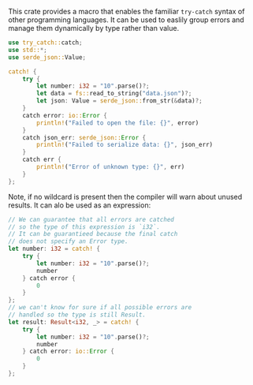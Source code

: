 This crate provides a macro that enables the familiar `try-catch` syntax of other programming languages.
It can be used to easlily group errors and manage them dynamically by type rather than value.

```rust
use try_catch::catch;
use std::*;
use serde_json::Value;

catch! {
    try {
        let number: i32 = "10".parse()?;
        let data = fs::read_to_string("data.json")?;
        let json: Value = serde_json::from_str(&data)?;
    }
    catch error: io::Error {
        println!("Failed to open the file: {}", error)
    }
    catch json_err: serde_json::Error {
        println!("Failed to serialize data: {}", json_err)
    }
    catch err {
        println!("Error of unknown type: {}", err)
    }
};

```

Note, if no wildcard is present then the compiler will warn about unused results.
It can alo be used as an expression:

```rust
// We can guarantee that all errors are catched
// so the type of this expression is `i32`.
// It can be guarantieed because the final catch
// does not specify an Error type.
let number: i32 = catch! {
    try {
        let number: i32 = "10".parse()?;
        number
    } catch error {
        0
    }
};
// we can't know for sure if all possible errors are
// handled so the type is still Result.
let result: Result<i32, _> = catch! {
    try {
        let number: i32 = "10".parse()?;
        number
    } catch error: io::Error {
        0
    }
};
```

